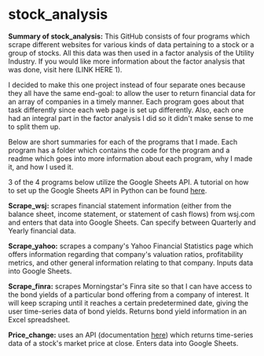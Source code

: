 # stock_analysis
**Summary of stock_analysis:** This GitHub consists of four programs which scrape different websites for various kinds of data pertaining to a stock or a group of stocks. All this data was then used in a factor analysis of the Utility Industry. If you would like more information about the factor analysis that was done, visit here (LINK HERE 1). 

I decided to make this one project instead of four separate ones because they all have the same end-goal: to allow the user to return financial data for an array of companies in a timely manner. Each program goes about that task differently since each web page is set up differently. Also, each one had an integral part in the factor analysis I did so it didn't make sense to me to split them up.

Below are short summaries for each of the programs that I made. Each program has a folder which contains the code for the program and a readme which goes into more information about each program, why I made it, and how I used it. 

3 of the 4 programs below utilize the Google Sheets API. A tutorial on how to set up the Google Sheets API in Python can be found [here](https://www.youtube.com/watch?v=cnPlKLEGR7E&t=3s&ab_channel=TechWithTim).

**Scrape_wsj:** scrapes financial statement information (either from the balance sheet, income statement, or statement of cash flows) from wsj.com and enters that data into Google Sheets. Can specify between Quarterly and Yearly financial data. 

**Scrape_yahoo:** scrapes a company's Yahoo Financial Statistics page which offers information regarding that company's valuation ratios, profitability metrics, and other general information relating to that company. Inputs data into Google Sheets.

**Scrape_finra:** scrapes Morningstar's Finra site so that I can have access to the bond yields of a particular bond offering from a company of interest. It will keep scraping until it reaches a certain predetermined date, giving the user time-series data of bond yields. Returns bond yield information in an Excel spreadsheet.

**Price_change:** uses an API (documentation [here](https://aroussi.com/post/python-yahoo-finance)) which returns time-series data of a stock's market price at close. Enters data into Google Sheets. 
